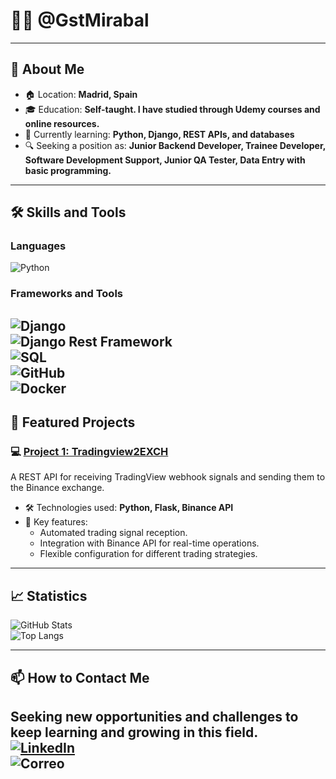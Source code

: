 # 👨‍💻 @GstMirabal
---
## 🎯 About Me  
- 🏠 Location: **Madrid, Spain**  
- 🎓 Education: **Self-taught. I have studied through Udemy courses and online resources.**  
- 🌱 Currently learning: **Python, Django, REST APIs, and databases**  
- 🔍 Seeking a position as: **Junior Backend Developer, Trainee Developer, Software Development Support, Junior QA Tester, Data Entry with basic programming.**
---

## 🛠️ Skills and Tools  

### Languages  
![Python](https://img.shields.io/badge/Python-3.12-blue?style=flat&logo=python)

### Frameworks and Tools  
![Django](https://img.shields.io/badge/Django-4.2-green?style=flat&logo=django)  
![Django Rest Framework](https://img.shields.io/badge/Django%20Rest%20Framework-3.14-blue?style=flat&logo=django)  
![SQL](https://img.shields.io/badge/SQL-Database-blue?style=flat&logo=postgresql)  
![GitHub](https://img.shields.io/badge/GitHub-Platform-black?style=flat&logo=github)  
![Docker](https://img.shields.io/badge/Docker-Container-blue?style=flat&logo=docker)
---

## 🚀 Featured Projects  

### 💻 [Project 1: Tradingview2EXCH](https://github.com/GstMirabal/Tradingview2EXCH)  
A REST API for receiving TradingView webhook signals and sending them to the Binance exchange.  
- 🛠️ Technologies used: **Python, Flask, Binance API**  
- 🌟 Key features:  
  - Automated trading signal reception.  
  - Integration with Binance API for real-time operations.  
  - Flexible configuration for different trading strategies.  

---

## 📈 Statistics  

![GitHub Stats](https://github-readme-stats.vercel.app/api?username=GstMirabal&show_icons=true&theme=radical)  
![Top Langs](https://github-readme-stats.vercel.app/api/top-langs/?username=GstMirabal&layout=compact&theme=radical)  

---

## 📫 How to Contact Me  

Seeking new opportunities and challenges to keep learning and growing in this field.  
[![LinkedIn](https://img.shields.io/badge/LinkedIn-Connect-blue?style=flat&logo=linkedin)](https://www.linkedin.com/in/gustavo-adolfo-mirabal-suarez-ab2738127/)  
![Correo](https://img.shields.io/badge/Email-gst.mirabal%40gmail.com-red?style=flat&logo=gmail)
---
